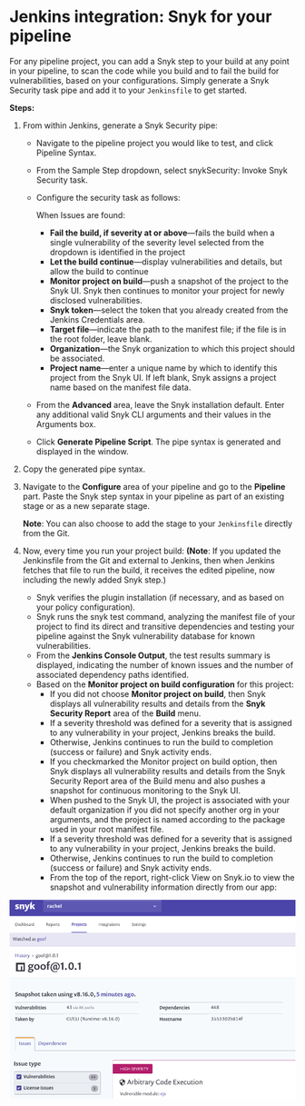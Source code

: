 # Jenkins integration: Snyk for your pipeline

For any pipeline project, you can add a Snyk step to your build at any point in your pipeline, to scan the code while you build and to fail the build for vulnerabilities, based on your configurations. Simply generate a Snyk Security task pipe and add it to your `Jenkinsfile` to get started.

**Steps:**

1. From within Jenkins, generate a Snyk Security pipe:
   * Navigate to the pipeline project you would like to test, and click Pipeline Syntax.
   * From the Sample Step dropdown, select snykSecurity: Invoke Snyk Security task.
   * Configure the security task as follows:

     When Issues are found:

     * **Fail the build, if severity at or above**—fails the build when a single vulnerability of the severity level selected from the dropdown is identified in the project
     * **Let the build continue**—display vulnerabilities and details, but allow the build to continue
     * **Monitor project on build**—push a snapshot of the project to the Snyk UI. Snyk then continues to monitor your project for newly disclosed vulnerabilities.
     * **Snyk token**—select the token that you already created from the Jenkins Credentials area.
     * **Target file**—indicate the path to the manifest file; if the file is in the root folder, leave blank.
     * **Organization**—the Snyk organization to which this project should be associated.
     * **Project name**—enter a unique name by which to identify this project from the Snyk UI. If left blank, Snyk assigns a project name based on the manifest file data.

   * From the **Advanced** area, leave the Snyk installation default. Enter any additional valid Snyk CLI arguments and their values in the Arguments box.
   * Click **Generate Pipeline Script**. The pipe syntax is generated and displayed in the window.
2. Copy the generated pipe syntax. 
3. Navigate to the **Configure** area of your pipeline and go to the **Pipeline** part. Paste the Snyk step syntax in your pipeline as part of an existing stage or as a new separate stage.

   **Note**: You can also choose to add the stage to your `Jenkinsfile` directly from the Git.

4. Now, every time you run your project build: **\(Note**: If you updated the Jenkinsfile from the Git and external to Jenkins, then when Jenkins fetches that file to run the build, it receives the edited pipeline, now including the newly added Snyk step.\)
   * Snyk verifies the plugin installation \(if necessary, and as based on your policy configuration\).
   * Snyk runs the snyk test command, analyzing the manifest file of your project to find its direct and transitive dependencies and testing your pipeline against the Snyk vulnerability database for known vulnerabilities.
   * From the **Jenkins Console Output**, the test results summary is displayed, indicating the number of known issues and the number of associated dependency paths identified.
   * Based on the **Monitor project on build configuration** for this project:
     * If you did not choose **Monitor project on build**, then Snyk displays all vulnerability results and details from the **Snyk Security Report** area of the **Build** menu.
     * If a severity threshold was defined for a severity that is assigned to any vulnerability in your project, Jenkins breaks the build.
     * Otherwise, Jenkins continues to run the build to completion \(success or failure\) and Snyk activity ends.
     * If you checkmarked the Monitor project on build option, then Snyk displays all vulnerability results and details from the Snyk Security Report area of the Build menu and also pushes a snapshot for continuous monitoring to the Snyk UI.
     * When pushed to the Snyk UI, the project is associated with your default organization if you did not specify another org in your arguments, and the project is named according to the package used in your root manifest file.
     * If a severity threshold was defined for a severity that is assigned to any vulnerability in your project, Jenkins breaks the build.
     * Otherwise, Jenkins continues to run the build to completion \(success or failure\) and Snyk activity ends.
     * From the top of the report, right-click View on Snyk.io to view the snapshot and vulnerability information directly from our app:

![image10.png](../../.gitbook/assets/uuid-810f5c24-fc0d-7996-1fea-6f67b52ee631-en.png)

